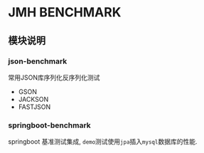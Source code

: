 # JMH BENCHMARK

## 模块说明

### json-benchmark
常用JSON库序列化反序列化测试
- GSON
- JACKSON
- FASTJSON

### springboot-benchmark
springboot 基准测试集成, `demo`测试使用`jpa`插入`mysql`数据库的性能.